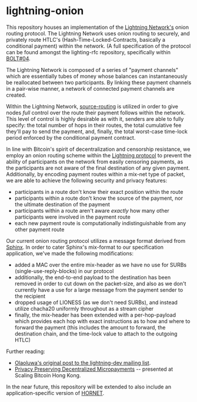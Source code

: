 # lightning-onion
This repository houses an implementation of the [Lightning
Network's](lightning.network) onion routing protocol. The Lightning Network
uses onion routing to securely, and privately route HTLC's
(Hash-Time-Locked-Contracts, basically a conditional payment) within the
network.  (A full specification of the protocol can be found amongst the
lighting-rfc repository, specifically within
[BOLT#04](https://github.com/lightningnetwork/lightning-rfc/blob/master/04-onion-routing.md).

The Lightning Network is composed of a series of "payment channels" which are
essentially tubes of money whose balances can instantaneously be reallocated
between two participants.  By linking these payment channels in a pair-wise
manner, a network of connected payment channels are created. 

Within the Lightning Network,
[source-routing](https://en.wikipedia.org/wiki/Source_routing) is utilized in
order to give nodes _full_ control over the route their payment follows within
the network.  This level of control is highly desirable as with it, senders are
able to fully specify: the total number of hops in their routes, the total
cumulative fee they'll pay to send the payment, and, finally, the total
worst-case time-lock period enforced by the conditional payment contract.

In line with Bitcoin's spirit of decentralization and censorship resistance, we
employ an onion routing scheme within the [Lightning
protocol](https://github.com/lightningnetwork/lightning-rfc) to prevent the
ability of participants on the network from easily censoring payments, as the
participants are not aware of the final destination of any given payment.
Additionally, by encoding payment routes within a mix-net type of packet, we
are able to achieve the following security and privacy features: 

  * participants in a route don't know their exact position within the route
  * participants within a route don't know the source of the payment, nor the
    ultimate destination of the payment
  * participants within a route aren't aware _exactly_ how many other
    participants were involved in the payment route
  * each new payment route is computationally indistinguishable from any other
    payment route

Our current onion routing protocol utilizes a message format derived from
[Sphinx](http://www.cypherpunks.ca/~iang/pubs/Sphinx_Oakland09.pdf).  In order
to cater Sphinx's mix-format to our specification application, we've made the
following modifications: 

  * added a MAC over the entire mix-header as we have no use for SURBs
    (single-use-reply-blocks) in our protocol
  * additionally, the end-to-end payload to the destination has been removed in
    order to cut down on the packet-size, and also as we don't currently have a
    use for a large message from the payment sender to the recipient
  * dropped usage of LIONESS (as we don't need SURBs), and instead utilize
    chacha20 uniformly throughout as a stream cipher
  * finally, the mix-header has been extended with a per-hop-payload which
    provides each hop with exact instructions as to how and where to forward
    the payment (this includes the amount to forward, the destination chain,
    and the time-lock value to attach to the outgoing HTLC)


Further reading:

  * [Olaoluwa's original post to the lightning-dev mailing
    list](http://lists.linuxfoundation.org/pipermail/lightning-dev/2015-December/000384.html). 
  * [Privacy Preserving Decentralized Micropayments](https://scalingbitcoin.org/milan2016/presentations/D1%20-%206%20-%20Olaoluwa%20Osuntokun.pdf) -- presented at Scaling Bitcoin Hong Kong.


In the near future, this repository will be extended to also include an
application-specific version of
[HORNET](https://www.scion-architecture.net/pdf/2015-HORNET.pdf).  
